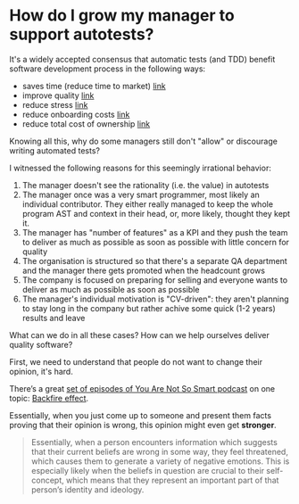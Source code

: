 # How do I grow my manager to support autotests?

It's a widely accepted consensus that automatic tests (and TDD) benefit software development process in the following ways:

- saves time (reduce time to market) [link]()
- improve quality [link]()
- reduce stress [link]()
- reduce onboarding costs [link]()
- reduce total cost of ownership [link]()

Knowing all this, why do some managers still don't "allow" or discourage writing automated tests?

I witnessed the following reasons for this seemingly irrational behavior:

1. The manager doesn't see the rationality (i.e. the value) in autotests
2. The manager once was a very smart programmer, most likely an individual contributor. They either really managed to keep the whole program AST and context in their head, or, more likely, thought they kept it.
3. The manager has "number of features" as a KPI and they push the team to deliver as much as possible as soon as possible with little concern for quality
4. The organisation is structured so that there's a separate QA department and the manager there gets promoted when the headcount grows
5. The company is focused on preparing for selling and everyone wants to deliver as much as possible as soon as possible
6. The manager's individual motivation is "CV-driven": they aren't planning to stay long in the company but rather achive some quick (1-2 years) results and leave

What can we do in all these cases? How can we help ourselves deliver quality software?

First, we need to understand that people do not want to change their opinion, it's hard.

There’s a great [set of episodes of You Are Not So Smart podcast](https://youarenotsosmart.com/2011/06/10/the-backfire-effect/) on one topic: [Backfire effect](https://effectiviology.com/backfire-effect-facts-dont-change-minds/).

Essentially, when you just come up to someone and present them facts proving that their opinion is wrong, this opinion might even get **stronger**.

> Essentially, when a person encounters information which suggests that their current beliefs are wrong in some way, they feel threatened, which causes them to generate a variety of negative emotions. This is especially likely when the beliefs in question are crucial to their self-concept, which means that they represent an important part of that person’s identity and ideology.



